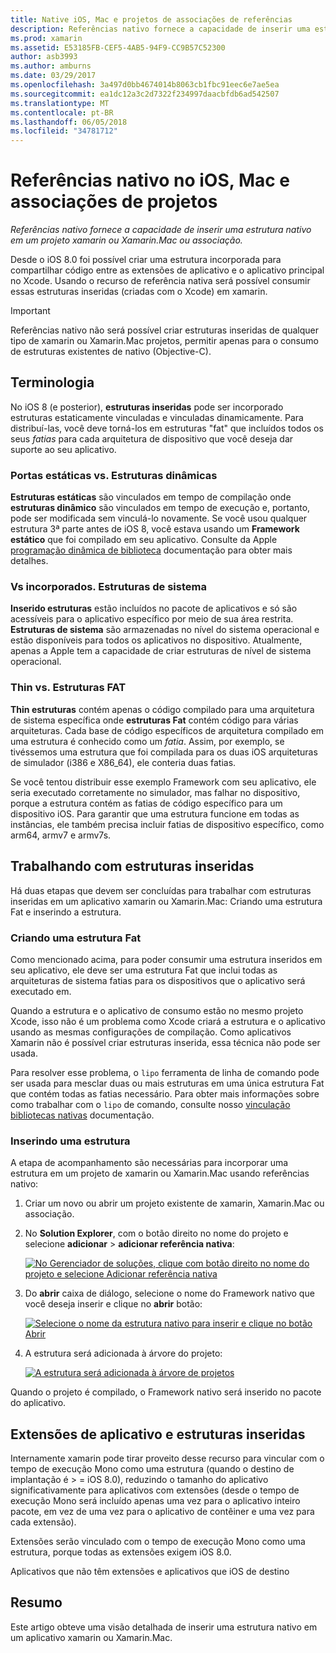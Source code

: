 ```yaml
---
title: Native iOS, Mac e projetos de associações de referências
description: Referências nativo fornece a capacidade de inserir uma estrutura nativo em um projeto de associação, Xamarin.Mac ou xamarin.
ms.prod: xamarin
ms.assetid: E53185FB-CEF5-4AB5-94F9-CC9B57C52300
author: asb3993
ms.author: amburns
ms.date: 03/29/2017
ms.openlocfilehash: 3a497d0bb4674014b8063cb1fbc91eec6e7ae5ea
ms.sourcegitcommit: ea1dc12a3c2d7322f234997daacbfdb6ad542507
ms.translationtype: MT
ms.contentlocale: pt-BR
ms.lasthandoff: 06/05/2018
ms.locfileid: "34781712"
---
```

# <a name="native-references-in-ios-mac-and-bindings-projects"></a>Referências nativo no iOS, Mac e associações de projetos

_Referências nativo fornece a capacidade de inserir uma estrutura nativo em um projeto xamarin ou Xamarin.Mac ou associação._

Desde o iOS 8.0 foi possível criar uma estrutura incorporada para compartilhar código entre as extensões de aplicativo e o aplicativo principal no Xcode. Usando o recurso de referência nativa será possível consumir essas estruturas inseridas (criadas com o Xcode) em xamarin.
 
> [!IMPORTANT]
> Referências nativo não será possível criar estruturas inseridas de qualquer tipo de xamarin ou Xamarin.Mac projetos, permitir apenas para o consumo de estruturas existentes de nativo (Objective-C).

<a name="Terminology" />

## <a name="terminology"></a>Terminologia

No iOS 8 (e posterior), **estruturas inseridas** pode ser incorporado estruturas estaticamente vinculadas e vinculadas dinamicamente. Para distribuí-las, você deve torná-los em estruturas "fat" que incluídos todos os seus _fatias_ para cada arquitetura de dispositivo que você deseja dar suporte ao seu aplicativo.

<a name="Static-vs-Dynamic-Frameworks" />

### <a name="static-vs-dynamic-frameworks"></a>Portas estáticas vs. Estruturas dinâmicas

**Estruturas estáticas** são vinculados em tempo de compilação onde **estruturas dinâmico** são vinculados em tempo de execução e, portanto, pode ser modificada sem vinculá-lo novamente. Se você usou qualquer estrutura 3ª parte antes de iOS 8, você estava usando um **Framework estático** que foi compilado em seu aplicativo. Consulte da Apple [programação dinâmica de biblioteca](https://developer.apple.com/library/mac/documentation/DeveloperTools/Conceptual/DynamicLibraries/100-Articles/OverviewOfDynamicLibraries.html#//apple_ref/doc/uid/TP40001873-SW1) documentação para obter mais detalhes.

<a name="Embedded-vs-System-Frameworks" />

### <a name="embedded-vs-system-frameworks"></a>Vs incorporados. Estruturas de sistema

**Inserido estruturas** estão incluídos no pacote de aplicativos e só são acessíveis para o aplicativo específico por meio de sua área restrita. **Estruturas de sistema** são armazenadas no nível do sistema operacional e estão disponíveis para todos os aplicativos no dispositivo. Atualmente, apenas a Apple tem a capacidade de criar estruturas de nível de sistema operacional.

<a name="Thin-vs-Fat-Frameworks" />

### <a name="thin-vs-fat-frameworks"></a>Thin vs. Estruturas FAT

**Thin estruturas** contém apenas o código compilado para uma arquitetura de sistema específica onde **estruturas Fat** contém código para várias arquiteturas. Cada base de código específicos de arquitetura compilado em uma estrutura é conhecido como um _fatia_. Assim, por exemplo, se tivéssemos uma estrutura que foi compilada para os duas iOS arquiteturas de simulador (i386 e X86_64), ele conteria duas fatias.

Se você tentou distribuir esse exemplo Framework com seu aplicativo, ele seria executado corretamente no simulador, mas falhar no dispositivo, porque a estrutura contém as fatias de código específico para um dispositivo iOS. Para garantir que uma estrutura funcione em todas as instâncias, ele também precisa incluir fatias de dispositivo específico, como arm64, armv7 e armv7s.

<a name="Working-with-Embedded-Frameworks" />

## <a name="working-with-embedded-frameworks"></a>Trabalhando com estruturas inseridas

Há duas etapas que devem ser concluídas para trabalhar com estruturas inseridas em um aplicativo xamarin ou Xamarin.Mac: Criando uma estrutura Fat e inserindo a estrutura.

<a name="Overview" />

### <a name="creating-a-fat-framework"></a>Criando uma estrutura Fat

Como mencionado acima, para poder consumir uma estrutura inseridos em seu aplicativo, ele deve ser uma estrutura Fat que inclui todas as arquiteturas de sistema fatias para os dispositivos que o aplicativo será executado em.

Quando a estrutura e o aplicativo de consumo estão no mesmo projeto Xcode, isso não é um problema como Xcode criará a estrutura e o aplicativo usando as mesmas configurações de compilação. Como aplicativos Xamarin não é possível criar estruturas inserida, essa técnica não pode ser usada.

Para resolver esse problema, o `lipo` ferramenta de linha de comando pode ser usada para mesclar duas ou mais estruturas em uma única estrutura Fat que contém todas as fatias necessário. Para obter mais informações sobre como trabalhar com o `lipo` de comando, consulte nosso [vinculação bibliotecas nativas](~/ios/platform/native-interop.md) documentação.

<a name="Embedding-a-Framework" />

### <a name="embedding-a-framework"></a>Inserindo uma estrutura

A etapa de acompanhamento são necessárias para incorporar uma estrutura em um projeto de xamarin ou Xamarin.Mac usando referências nativo:

1. Criar um novo ou abrir um projeto existente de xamarin, Xamarin.Mac ou associação.
2. No **Solution Explorer**, com o botão direito no nome do projeto e selecione **adicionar** > **adicionar referência nativa**: 

    [![](native-references-images/ref01.png "No Gerenciador de soluções, clique com botão direito no nome do projeto e selecione Adicionar referência nativa")](native-references-images/ref01.png#lightbox)
3. Do **abrir** caixa de diálogo, selecione o nome do Framework nativo que você deseja inserir e clique no **abrir** botão: 

    [![](native-references-images/ref02.png "Selecione o nome da estrutura nativo para inserir e clique no botão Abrir")](native-references-images/ref02.png#lightbox)
4. A estrutura será adicionada à árvore do projeto: 

    [![](native-references-images/ref03.png "A estrutura será adicionada à árvore de projetos")](native-references-images/ref03.png#lightbox)

Quando o projeto é compilado, o Framework nativo será inserido no pacote do aplicativo.

<a name="App-Extensions-and-Embedded-Frameworks" />

## <a name="app-extensions-and-embedded-frameworks"></a>Extensões de aplicativo e estruturas inseridas

Internamente xamarin pode tirar proveito desse recurso para vincular com o tempo de execução Mono como uma estrutura (quando o destino de implantação é > = iOS 8.0), reduzindo o tamanho do aplicativo significativamente para aplicativos com extensões (desde o tempo de execução Mono será incluído apenas uma vez para o aplicativo inteiro pacote, em vez de uma vez para o aplicativo de contêiner e uma vez para cada extensão).

Extensões serão vinculado com o tempo de execução Mono como uma estrutura, porque todas as extensões exigem iOS 8.0.

Aplicativos que não têm extensões e aplicativos que iOS de destino 

<a name="Summary" />

## <a name="summary"></a>Resumo

Este artigo obteve uma visão detalhada de inserir uma estrutura nativo em um aplicativo xamarin ou Xamarin.Mac.

